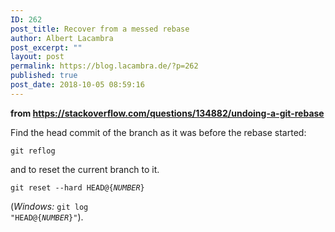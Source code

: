 ```yaml
---
ID: 262
post_title: Recover from a messed rebase
author: Albert Lacambra
post_excerpt: ""
layout: post
permalink: https://blog.lacambra.de/?p=262
published: true
post_date: 2018-10-05 08:59:16
---
```

<strong>from <a href="https://stackoverflow.com/questions/134882/undoing-a-git-rebase">https://stackoverflow.com/questions/134882/undoing-a-git-rebase</a></strong>

Find the head commit of the branch as it was before the rebase started:
<pre><code>git reflog
</code></pre>
and to reset the current branch to it.
<pre><code>git reset --hard HEAD@{<em>NUMBER</em>}
</code></pre>
(<em>Windows:</em> <code>git log "HEAD@{<em>NUMBER</em>}"</code>).<code></code>